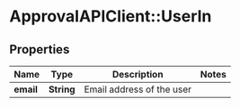 # ApprovalAPIClient::UserIn

## Properties
Name | Type | Description | Notes
------------ | ------------- | ------------- | -------------
**email** | **String** | Email address of the user | 


